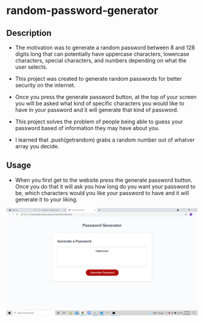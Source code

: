 # random-password-generator

## Description

-  The motivation was to generate a random password between 8 and 128 digits long that can potentially have uppercase characters, lowercase characters, special characters, and numbers depending on what the user selects.

- This project was created to generate random passwords for better security on the internet. 

- Once you press the generate password button, at the top of your screen you will be asked what kind of specific characters you would like to have in your password and it will generate that kind of password. 

- This project solves the problem of people being able to guess your password based of information they may have about you. 

- I learned that .push(getrandom) grabs a random number out of whatver array you decide. 

## Usage





- When you first get to the website press the generate password button. Once you do that it will ask you how long do you want your password to be, which characters would you like your password to have and it will generate it to your liking. 

![random-password-generator](pw-generator.png)


